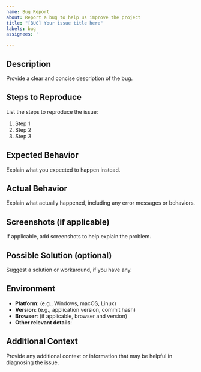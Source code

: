```yaml
---
name: Bug Report
about: Report a bug to help us improve the project
title: "[BUG] Your issue title here"
labels: bug
assignees: ''

---
```


## Description

Provide a clear and concise description of the bug.

## Steps to Reproduce

List the steps to reproduce the issue:
1. Step 1
2. Step 2
3. Step 3

## Expected Behavior

Explain what you expected to happen instead.

## Actual Behavior

Explain what actually happened, including any error messages or behaviors.

## Screenshots (if applicable)

If applicable, add screenshots to help explain the problem.

## Possible Solution (optional)

Suggest a solution or workaround, if you have any.

## Environment

- **Platform**: (e.g., Windows, macOS, Linux)
- **Version**: (e.g., application version, commit hash)
- **Browser**: (if applicable, browser and version)
- **Other relevant details**:

## Additional Context

Provide any additional context or information that may be helpful in diagnosing the issue.

